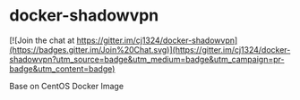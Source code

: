 docker-shadowvpn
================

[![Join the chat at https://gitter.im/cj1324/docker-shadowvpn](https://badges.gitter.im/Join%20Chat.svg)](https://gitter.im/cj1324/docker-shadowvpn?utm_source=badge&utm_medium=badge&utm_campaign=pr-badge&utm_content=badge)

Base on CentOS Docker Image
